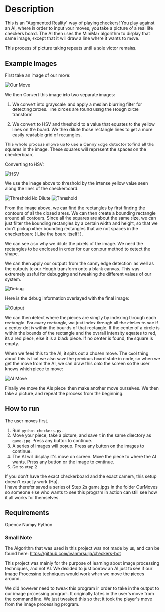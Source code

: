 # Description
This is an "Augmented Reality" way of playing checkers! You play against an AI, where
in order to input your moves, you take a picture of a real life checkers board. The AI
then uses the MiniMax algorithm to display that same image, except that it will draw a line
where it wants to move.

This process of picture taking repeats until a sole victor remains.

## Example Images

First take an image of our move:

![Our Move](./OurMoves/move3.jpg "Our Move" )

We then Convert this image into two separate images:

1. We convert into grayscale, and apply a median
blurring filter for detecting circles. The circles
are found using the Hough circle transform.

2. We convert to HSV and threshold to a value that
equates to the yellow lines on the board. We then
dilute those rectangle lines to get a more easily readable
grid of rectangles.

This whole process allows us to use a Canny edge detector 
to find all the squares in the image. These squares will
represent the spaces on the checkerboard.

Converting to HSV:

![HSV](./ImageStepOutputs/hsv3.png "HSV")

We use the image above to threshold by the intense yellow value
seen along the lines of the checkerboard.

![Threshold No Dilute](./ImageStepOutputs/thresh3.png "HSV Threshold No Dilution")
![Threshold](./ImageStepOutputs/dilute3.png "HSV Threshold")

From the image above, we can find the rectangles by first finding
the contours of all the closed areas. We can then create a bounding
rectangle around all contours. Since all the squares are about the
same size, we can just filter the bounding rectangles by a certain
width and height, so that we don't pickup other bounding rectangles
that are not spaces in the checkerboard ( Like the board itself! ).

We can see also why we dilute the pixels of the image. We need the rectangles
to be enclosed in order for our contour method to detect the shape.

We can then apply our outputs from the canny edge detection,
as well as the outputs to our Hough transform onto a blank canvas.
This was extremely useful for debugging and tweaking the different
values of our system.

![Debug](./ImageStepOutputs/debug3.png "Debug")

Here is the debug information overlayed with the final image:

![Output](./ImageStepOutputs/final3.png "Output")

We can then detect where the pieces are simply by indexing through
each rectangle. For every rectangle, we just index through all the circles
to see if a center dot is within the bounds of that rectangle. If the center of a
circle is within the bounds of the rectangle and the overall intensity equates to 
red, its a red piece, else it is a black piece. If no center is found, the square is empty.

When we feed this to the AI, it spits out a chosen move. The cool thing about this is that we
also save the previous board state in code, so when we get the move from the AI,
we can draw this onto the screen so the user knows which piece to move:

![AI Move](./AIMoves/ai3.png "AI Move")

Finally we move the AIs piece, then make another move ourselves.
We then take a picture, and repeat the process from the beginning.

## How to run
The user moves first.

1. Run ` python checkers.py `.
2. Move your piece, take a picture, and save it in the same directory as ` game.jpg `. Press any button to continue.
3. A series of images will popup. Press any button on the images to continue.
4. The AI will display it's move on screen. Move the piece to where the AI wants. Press any button on the image to continue.
5. Go to step 2

If you don't have the exact checkerboard and the exact camera, this setup doesn't exactly work (Ha). <br/>
I have therefor saved a series of Step 2s game.jpgs in the folder OurMoves so someone else who wants to see this program
in action can still see how it all works for themselves.

## Requirements
Opencv
Numpy
Python

### Small Note
The Algorithm that was used in this project was not made by us, and can be found here: 
https://github.com/ivanmrsulja/checkers-bot

This project was mainly for the purpose of learning about image processing techniques, and not AI.
We decided to just borrow an AI just to see if our Image Processing techniques would work when we move 
the pieces around.

We did however need to tweak this program in order to take in the output to our image processing
program. It originally takes in the user's move from the command line. We just tweaked this so that
it took the player's move from the image processing program.


